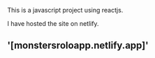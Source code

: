 This is a javascript project using reactjs.

I have hosted the site on netlify.
## '[monstersroloapp.netlify.app]'
